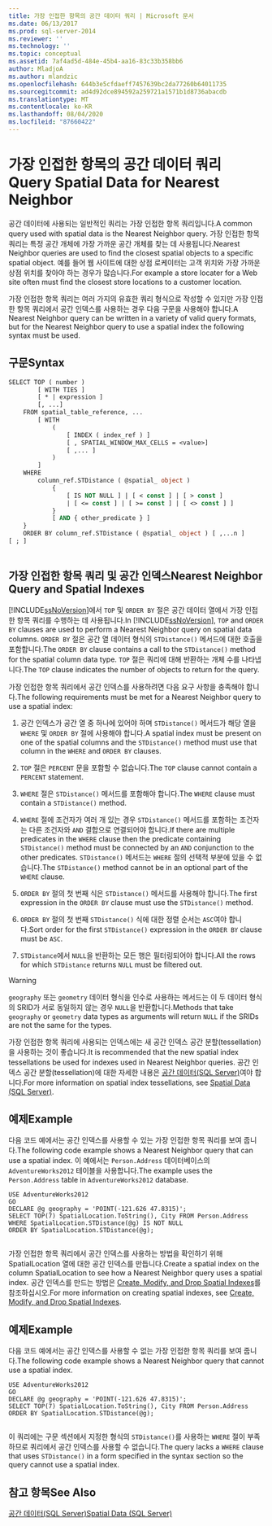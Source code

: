 ```yaml
---
title: 가장 인접한 항목의 공간 데이터 쿼리 | Microsoft 문서
ms.date: 06/13/2017
ms.prod: sql-server-2014
ms.reviewer: ''
ms.technology: ''
ms.topic: conceptual
ms.assetid: 7af4ad5d-484e-45b4-aa16-83c33b358bb6
author: MladjoA
ms.author: mlandzic
ms.openlocfilehash: 644b3e5cfdaeff7457639bc2da77260b64011735
ms.sourcegitcommit: ad4d92dce894592a259721a1571b1d8736abacdb
ms.translationtype: MT
ms.contentlocale: ko-KR
ms.lasthandoff: 08/04/2020
ms.locfileid: "87660422"
---
```

# <a name="query-spatial-data-for-nearest-neighbor"></a><span data-ttu-id="8b5a2-102">가장 인접한 항목의 공간 데이터 쿼리</span><span class="sxs-lookup"><span data-stu-id="8b5a2-102">Query Spatial Data for Nearest Neighbor</span></span>
  <span data-ttu-id="8b5a2-103">공간 데이터에 사용되는 일반적인 쿼리는 가장 인접한 항목 쿼리입니다.</span><span class="sxs-lookup"><span data-stu-id="8b5a2-103">A common query used with spatial data is the Nearest Neighbor query.</span></span> <span data-ttu-id="8b5a2-104">가장 인접한 항목 쿼리는 특정 공간 개체에 가장 가까운 공간 개체를 찾는 데 사용됩니다.</span><span class="sxs-lookup"><span data-stu-id="8b5a2-104">Nearest Neighbor queries are used to find the closest spatial objects to a specific spatial object.</span></span> <span data-ttu-id="8b5a2-105">예를 들어 웹 사이트에 대한 상점 로케이터는 고객 위치와 가장 가까운 상점 위치를 찾아야 하는 경우가 많습니다.</span><span class="sxs-lookup"><span data-stu-id="8b5a2-105">For example a store locater for a Web site often must find the closest store locations to a customer location.</span></span>  
  
 <span data-ttu-id="8b5a2-106">가장 인접한 항목 쿼리는 여러 가지의 유효한 쿼리 형식으로 작성할 수 있지만 가장 인접한 항목 쿼리에서 공간 인덱스를 사용하는 경우 다음 구문을 사용해야 합니다.</span><span class="sxs-lookup"><span data-stu-id="8b5a2-106">A Nearest Neighbor query can be written in a variety of valid query formats, but for the Nearest Neighbor query to use a spatial index the following syntax must be used.</span></span>  
  
## <a name="syntax"></a><span data-ttu-id="8b5a2-107">구문</span><span class="sxs-lookup"><span data-stu-id="8b5a2-107">Syntax</span></span>  
  
```vb  
SELECT TOP ( number )  
        [ WITH TIES ]  
        [ * | expression ]   
        [, ...]  
    FROM spatial_table_reference, ...   
        [ WITH   
            (   
                [ INDEX ( index_ref ) ]   
                [ , SPATIAL_WINDOW_MAX_CELLS = <value>]   
                [ ,... ]   
            )   
        ]  
    WHERE   
        column_ref.STDistance ( @spatial_ object )   
            {   
                [ IS NOT NULL ] | [ < const ] | [ > const ]   
                | [ <= const ] | [ >= const ] | [ <> const ] ]   
            }  
            [ AND { other_predicate } ]   
    }  
    ORDER BY column_ref.STDistance ( @spatial_ object ) [ ,...n ]  
[ ; ]  
  
```  
  
## <a name="nearest-neighbor-query-and-spatial-indexes"></a><span data-ttu-id="8b5a2-108">가장 인접한 항목 쿼리 및 공간 인덱스</span><span class="sxs-lookup"><span data-stu-id="8b5a2-108">Nearest Neighbor Query and Spatial Indexes</span></span>  
 <span data-ttu-id="8b5a2-109">[!INCLUDE[ssNoVersion](../../includes/ssnoversion-md.md)]에서 `TOP` 및 `ORDER BY` 절은 공간 데이터 열에서 가장 인접한 항목 쿼리를 수행하는 데 사용됩니다.</span><span class="sxs-lookup"><span data-stu-id="8b5a2-109">In [!INCLUDE[ssNoVersion](../../includes/ssnoversion-md.md)], `TOP` and `ORDER BY` clauses are used to perform a Nearest Neighbor query on spatial data columns.</span></span> <span data-ttu-id="8b5a2-110">`ORDER BY` 절은 공간 열 데이터 형식의 `STDistance()` 메서드에 대한 호출을 포함합니다.</span><span class="sxs-lookup"><span data-stu-id="8b5a2-110">The `ORDER BY` clause contains a call to the `STDistance()` method for the spatial column data type.</span></span> <span data-ttu-id="8b5a2-111">`TOP` 절은 쿼리에 대해 반환하는 개체 수를 나타냅니다.</span><span class="sxs-lookup"><span data-stu-id="8b5a2-111">The `TOP` clause indicates the number of objects to return for the query.</span></span>  
  
 <span data-ttu-id="8b5a2-112">가장 인접한 항목 쿼리에서 공간 인덱스를 사용하려면 다음 요구 사항을 충족해야 합니다.</span><span class="sxs-lookup"><span data-stu-id="8b5a2-112">The following requirements must be met for a Nearest Neighbor query to use a spatial index:</span></span>  
  
1.  <span data-ttu-id="8b5a2-113">공간 인덱스가 공간 열 중 하나에 있어야 하며 `STDistance()` 메서드가 해당 열을 `WHERE` 및 `ORDER BY` 절에 사용해야 합니다.</span><span class="sxs-lookup"><span data-stu-id="8b5a2-113">A spatial index must be present on one of the spatial columns and the `STDistance()` method must use that column in the `WHERE` and `ORDER BY` clauses.</span></span>  
  
2.  <span data-ttu-id="8b5a2-114">`TOP` 절은 `PERCENT` 문을 포함할 수 없습니다.</span><span class="sxs-lookup"><span data-stu-id="8b5a2-114">The `TOP` clause cannot contain a `PERCENT` statement.</span></span>  
  
3.  <span data-ttu-id="8b5a2-115">`WHERE` 절은 `STDistance()` 메서드를 포함해야 합니다.</span><span class="sxs-lookup"><span data-stu-id="8b5a2-115">The `WHERE` clause must contain a `STDistance()` method.</span></span>  
  
4.  <span data-ttu-id="8b5a2-116">`WHERE` 절에 조건자가 여러 개 있는 경우 `STDistance()` 메서드를 포함하는 조건자는 다른 조건자와 `AND` 결합으로 연결되어야 합니다.</span><span class="sxs-lookup"><span data-stu-id="8b5a2-116">If there are multiple predicates in the `WHERE` clause then the predicate containing `STDistance()` method must be connected by an `AND` conjunction to the other predicates.</span></span> <span data-ttu-id="8b5a2-117">`STDistance()` 메서드는 `WHERE` 절의 선택적 부분에 있을 수 없습니다.</span><span class="sxs-lookup"><span data-stu-id="8b5a2-117">The `STDistance()` method cannot be in an optional part of the `WHERE` clause.</span></span>  
  
5.  <span data-ttu-id="8b5a2-118">`ORDER BY` 절의 첫 번째 식은 `STDistance()` 메서드를 사용해야 합니다.</span><span class="sxs-lookup"><span data-stu-id="8b5a2-118">The first expression in the `ORDER BY` clause must use the `STDistance()` method.</span></span>  
  
6.  <span data-ttu-id="8b5a2-119">`ORDER BY` 절의 첫 번째 `STDistance()` 식에 대한 정렬 순서는 `ASC`여야 합니다.</span><span class="sxs-lookup"><span data-stu-id="8b5a2-119">Sort order for the first `STDistance()` expression in the `ORDER BY` clause must be `ASC`.</span></span>  
  
7.  <span data-ttu-id="8b5a2-120">`STDistance`에서 `NULL`을 반환하는 모든 행은 필터링되어야 합니다.</span><span class="sxs-lookup"><span data-stu-id="8b5a2-120">All the rows for which `STDistance` returns `NULL` must be filtered out.</span></span>  
  
> [!WARNING]  
>  <span data-ttu-id="8b5a2-121">`geography` 또는 `geometry` 데이터 형식을 인수로 사용하는 메서드는 이 두 데이터 형식의 SRID가 서로 동일하지 않는 경우 `NULL`을 반환합니다.</span><span class="sxs-lookup"><span data-stu-id="8b5a2-121">Methods that take `geography` or `geometry` data types as arguments will return `NULL` if the SRIDs are not the same for the types.</span></span>  
  
 <span data-ttu-id="8b5a2-122">가장 인접한 항목 쿼리에 사용되는 인덱스에는 새 공간 인덱스 공간 분할(tessellation)을 사용하는 것이 좋습니다.</span><span class="sxs-lookup"><span data-stu-id="8b5a2-122">It is recommended that the new spatial index tessellations be used for indexes used in Nearest Neighbor queries.</span></span> <span data-ttu-id="8b5a2-123">공간 인덱스 공간 분할(tessellation)에 대한 자세한 내용은 [공간 데이터&#40;SQL Server&#41;](spatial-data-sql-server.md)여야 합니다.</span><span class="sxs-lookup"><span data-stu-id="8b5a2-123">For more information on spatial index tessellations, see [Spatial Data &#40;SQL Server&#41;](spatial-data-sql-server.md).</span></span>  
  
## <a name="example"></a><span data-ttu-id="8b5a2-124">예제</span><span class="sxs-lookup"><span data-stu-id="8b5a2-124">Example</span></span>  
 <span data-ttu-id="8b5a2-125">다음 코드 예에서는 공간 인덱스를 사용할 수 있는 가장 인접한 항목 쿼리를 보여 줍니다.</span><span class="sxs-lookup"><span data-stu-id="8b5a2-125">The following code example shows a Nearest Neighbor query that can use a spatial index.</span></span> <span data-ttu-id="8b5a2-126">이 예에서는 `Person.Address` 데이터베이스의 `AdventureWorks2012` 테이블을 사용합니다.</span><span class="sxs-lookup"><span data-stu-id="8b5a2-126">The example uses the `Person.Address` table in `AdventureWorks2012` database.</span></span>  
  
```  
USE AdventureWorks2012  
GO  
DECLARE @g geography = 'POINT(-121.626 47.8315)';  
SELECT TOP(7) SpatialLocation.ToString(), City FROM Person.Address  
WHERE SpatialLocation.STDistance(@g) IS NOT NULL  
ORDER BY SpatialLocation.STDistance(@g);  
  
```  
  
 <span data-ttu-id="8b5a2-127">가장 인접한 항목 쿼리에서 공간 인덱스를 사용하는 방법을 확인하기 위해 SpatialLocation 열에 대한 공간 인덱스를 만듭니다.</span><span class="sxs-lookup"><span data-stu-id="8b5a2-127">Create a spatial index on the column SpatialLocation to see how a Nearest Neighbor query uses a spatial index.</span></span> <span data-ttu-id="8b5a2-128">공간 인덱스를 만드는 방법은 [Create, Modify, and Drop Spatial Indexes](create-modify-and-drop-spatial-indexes.md)를 참조하십시오.</span><span class="sxs-lookup"><span data-stu-id="8b5a2-128">For more information on creating spatial indexes, see [Create, Modify, and Drop Spatial Indexes](create-modify-and-drop-spatial-indexes.md).</span></span>  
  
## <a name="example"></a><span data-ttu-id="8b5a2-129">예제</span><span class="sxs-lookup"><span data-stu-id="8b5a2-129">Example</span></span>  
 <span data-ttu-id="8b5a2-130">다음 코드 예에서는 공간 인덱스를 사용할 수 없는 가장 인접한 항목 쿼리를 보여 줍니다.</span><span class="sxs-lookup"><span data-stu-id="8b5a2-130">The following code example shows a Nearest Neighbor query that cannot use a spatial index.</span></span>  
  
```  
USE AdventureWorks2012  
GO  
DECLARE @g geography = 'POINT(-121.626 47.8315)';  
SELECT TOP(7) SpatialLocation.ToString(), City FROM Person.Address  
ORDER BY SpatialLocation.STDistance(@g);  
  
```  
  
 <span data-ttu-id="8b5a2-131">이 쿼리에는 구문 섹션에서 지정한 형식의 `STDistance()`를 사용하는 `WHERE` 절이 부족하므로 쿼리에서 공간 인덱스를 사용할 수 없습니다.</span><span class="sxs-lookup"><span data-stu-id="8b5a2-131">The query lacks a `WHERE` clause that uses `STDistance()` in a form specified in the syntax section so the query cannot use a spatial index.</span></span>  
  
## <a name="see-also"></a><span data-ttu-id="8b5a2-132">참고 항목</span><span class="sxs-lookup"><span data-stu-id="8b5a2-132">See Also</span></span>  
 [<span data-ttu-id="8b5a2-133">공간 데이터&#40;SQL Server&#41;</span><span class="sxs-lookup"><span data-stu-id="8b5a2-133">Spatial Data &#40;SQL Server&#41;</span></span>](spatial-data-sql-server.md)  
  
  
